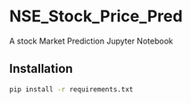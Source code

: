 # NSE_Stock_Price_Pred
A stock Market Prediction Jupyter Notebook

## Installation

```sh
pip install -r requirements.txt
```
